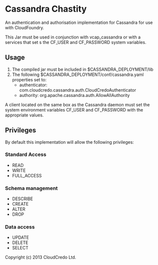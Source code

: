 # Cassandra Chastity

An authentication and authorisation implementation for Cassandra for use with CloudFoundry.

This Jar must be used in  conjunction with vcap_cassandra or with a services that set s the CF_USER and CF_PASSWORD
system variables.

## Usage

1. The compiled jar must be included in $CASSANDRA_DEPLOYMENT/lib
2. The following $CASSANDRA_DEPLOYMENT/conf/cassandra.yaml properties set to:
     * authenticator: com.cloudcredo.cassandra.auth.CloudCredoAuthenticator
     * authority: org.apache.cassandra.auth.AllowAllAuthority

A client located on the same box as the Cassandra daemon must set the system environment variables CF_USER and
CF_PASSWORD with the appropriate values.


## Privileges

By default this implementation will allow the following privileges:

### Standard Access
* READ
* WRITE
* FULL_ACCESS

### Schema management
* DESCRIBE
* CREATE
* ALTER
* DROP

### Data access
* UPDATE
* DELETE
* SELECT

Copyright (c) 2013 CloudCredo Ltd.
